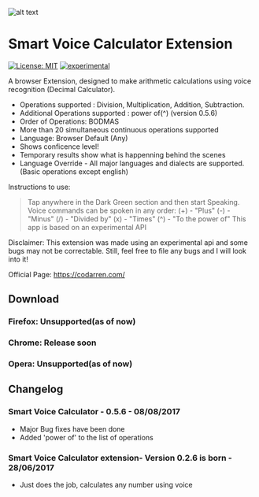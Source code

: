 ![alt text](https://raw.githubusercontent.com/codarrenvelvindron/voice-calculator-extension/master/icons/icon128.png "Voice Calculator")
# Smart Voice Calculator Extension
[![License: MIT](https://img.shields.io/badge/License-MIT-yellow.svg)](https://opensource.org/licenses/MIT)
[![experimental](http://badges.github.io/stability-badges/dist/experimental.svg)](http://github.com/badges/stability-badges)

A browser Extension, designed to make arithmetic calculations using voice recognition (Decimal Calculator).
- Operations supported : Division, Multiplication, Addition, Subtraction.
- Additional Operations supported : power of(^) (version 0.5.6)
- Order of Operations: BODMAS 
- More than 20 simultaneous continuous operations supported
- Language: Browser Default (Any)
- Shows conficence level!
- Temporary results show what is happenning behind the scenes
- Language Override - All major languages and dialects are supported. (Basic operations except english)


Instructions to use:
> Tap anywhere in the Dark Green section and then start Speaking.
> Voice commands can be spoken in any order:
> (+) - "Plus"
> (-) - "Minus"
> (/) - "Divided by"
> (x) - "Times"
> (^) - "To the power of"
> This app is based on an experimental API

Disclaimer:
This extension was made using an experimental api and some bugs may not be correctable.
Still, feel free to file any bugs and I will look into it!

Official Page: https://codarren.com/

## Download
### Firefox: Unsupported(as of now)
### Chrome: Release soon
### Opera: Unsupported(as of now)

## Changelog

### Smart Voice Calculator - 0.5.6 - 08/08/2017
* Major Bug fixes have been done
* Added 'power of' to the list of operations


### Smart Voice Calculator extension- Version 0.2.6 is born - 28/06/2017
* Just does the job, calculates any number using voice
